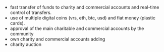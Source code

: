 - fast transfer of funds to charity and commercial accounts and real-time control of transfers.
- use of multiple digital coins (vrs, eth, btc, usd) and fiat money (plastic cards). 
- approval of the main charitable and commercial accounts by the community
- own charity and commercial accounts adding
- charity auction
